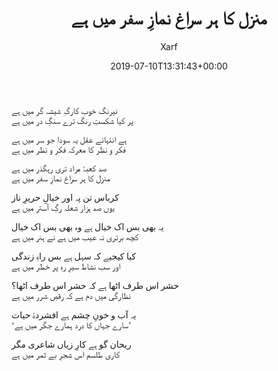 ﻿---
id: 197
title: منزل کا ہر سراغ نمازِ سفر میں ہے
date: 2019-07-10T13:31:43+00:00
author: Xarf
layout: post
guid: https://chashm-e-afreen.000webhostapp.com/?p=197
image: 'https://cdn.pixabay.com/photo/2019/04/07/05/40/bac-son-4108956_1280.jpg'
permalink: '/2019/07/%d8%ba%d8%b2%d9%84-8'
category: 'غزلیات'
---

<span style="font-family: mehr;">نیرنگ خوب کارگہِ شیشہ گر میں ہے</span>  
<span style="font-family: mehr;">پر کیا شکستِ رنگ ترے سنگِ در میں ہے</span>

<span style="font-family: mehr;">ہے انتہائے عقل یہ سودا جو سر میں ہے</span>  
<span style="font-family: mehr;">فکر و نظر کا معرکہ فکر و نظر میں ہے</span>

<span style="font-family: mehr;">صد کعبۂ مراد تری رہگذر میں ہے</span>  
<span style="font-family: mehr;">منزل کا ہر سراغ نمازِ سفر میں ہے</span>

<span style="font-family: mehr;">کرباس تن پہ اور خیالِ حریرِ ناز</span>  
<span style="font-family: mehr;">یوں صد ہزار شعلہ رگِ آستر میں ہے</span>

<span style="font-family: mehr;">یہ بھی بس اک خیال ہے وہ بھی بس اک خیال</span>  
<span style="font-family: mehr;">کچھ برتری نہ عیب میں ہے نے ہنر میں ہے</span>

<span style="font-family: mehr;">کیا کیجیے کہ سہل ہے بس راہِ زندگی</span>  
<span style="font-family: mehr;">اور سب نشاط سیرِ رہِ پر خطر میں ہے</span>

<span style="font-family: mehr;">حشر اس طرف اٹھا ہے کہ حشر اس طرف اٹھا؟</span>  
<span style="font-family: mehr;">نظارگی میں دم ہے کہ رقصِ شرر میں ہے</span>

<span style="font-family: mehr;">یہ آب و خونِ چشم ہے افشردۂ حیات</span>  
<span style="font-family: mehr;">&#8216;سارے جہاں کا درد ہمارے جگر میں ہے&#8217;</span>

<span style="font-family: mehr;">ریحان گو ہے کارِ زیاں شاعری مگر</span>  
<span style="font-family: mehr;">کاری طلسم اس شجرِ بے ثمر میں ہے</span>
